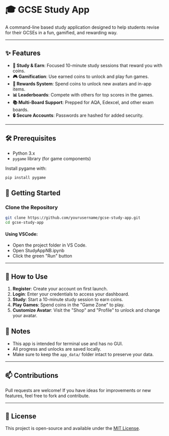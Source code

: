 # 🎓 GCSE Study App

A command-line based study application designed to help students revise for their GCSEs in a fun, gamified, and rewarding way.

---

## ✨ Features

- **🎯 Study & Earn**: Focused 10-minute study sessions that reward you with coins.
- **🎮 Gamification**: Use earned coins to unlock and play fun games.
- **🏅 Rewards System**: Spend coins to unlock new avatars and in-app items.
- **📊 Leaderboards**: Compete with others for top scores in the games.
- **📚 Multi-Board Support**: Prepped for AQA, Edexcel, and other exam boards.
- **🔒 Secure Accounts**: Passwords are hashed for added security.

---

## 🛠️ Prerequisites

- Python 3.x
- `pygame` library (for game components)

Install pygame with:

```
pip install pygame
```

## 🚀 Getting Started

### Clone the Repository

```bash
git clone https://github.com/yourusername/gcse-study-app.git
cd gcse-study-app
```

#### Using VSCode:

* Open the project folder in VS Code.
* Open StudyAppNB.ipynb
* Click the green "Run" button
---

## 🧠 How to Use

1. **Register**: Create your account on first launch.
2. **Login**: Enter your credentials to access your dashboard.
3. **Study**: Start a 10-minute study session to earn coins.
4. **Play Games**: Spend coins in the "Game Zone" to play.
5. **Customize Avatar**: Visit the "Shop" and "Profile" to unlock and change your avatar.


## 📌 Notes

* This app is intended for terminal use and has no GUI.
* All progress and unlocks are saved locally.
* Make sure to keep the `app_data/` folder intact to preserve your data.

---

## 📫 Contributions

Pull requests are welcome! If you have ideas for improvements or new features, feel free to fork and contribute.

---

## 📄 License

This project is open-source and available under the [MIT License](LICENSE).


